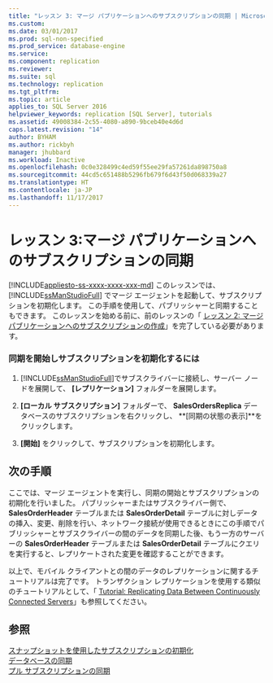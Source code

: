 ```yaml
---
title: "レッスン 3: マージ パブリケーションへのサブスクリプションの同期 | Microsoft Docs"
ms.custom: 
ms.date: 03/01/2017
ms.prod: sql-non-specified
ms.prod_service: database-engine
ms.service: 
ms.component: replication
ms.reviewer: 
ms.suite: sql
ms.technology: replication
ms.tgt_pltfrm: 
ms.topic: article
applies_to: SQL Server 2016
helpviewer_keywords: replication [SQL Server], tutorials
ms.assetid: 49008384-2c55-4080-a890-9bceb40e4d6d
caps.latest.revision: "14"
author: BYHAM
ms.author: rickbyh
manager: jhubbard
ms.workload: Inactive
ms.openlocfilehash: 0c0e328499c4ed59f55ee29fa57261da898750a8
ms.sourcegitcommit: 44cd5c651488b5296fb679f6d43f50d068339a27
ms.translationtype: HT
ms.contentlocale: ja-JP
ms.lasthandoff: 11/17/2017
---
```

# <a name="lesson-3-synchronizing-the-subscription-to-the-merge-publication"></a>レッスン 3:マージ パブリケーションへのサブスクリプションの同期
[!INCLUDE[appliesto-ss-xxxx-xxxx-xxx-md](../../includes/appliesto-ss-xxxx-xxxx-xxx-md.md)] このレッスンでは、[!INCLUDE[ssManStudioFull](../../includes/ssmanstudiofull-md.md)] でマージ エージェントを起動して、サブスクリプションを初期化します。 この手順を使用して、パブリッシャーと同期することもできます。 このレッスンを始める前に、前のレッスンの「 [レッスン 2: マージ パブリケーションへのサブスクリプションの作成](../../relational-databases/replication/lesson-2-creating-a-subscription-to-the-merge-publication.md)」を完了している必要があります。  
  
### <a name="to-start-synchronization-and-initialize-the-subscription"></a>同期を開始しサブスクリプションを初期化するには  
  
1.  [!INCLUDE[ssManStudioFull](../../includes/ssmanstudiofull-md.md)]でサブスクライバーに接続し、サーバー ノードを展開して、 **[レプリケーション]** フォルダーを展開します。  
  
2.  **[ローカル サブスクリプション]** フォルダーで、 **SalesOrdersReplica** データベースのサブスクリプションを右クリックし、 **[同期の状態の表示]**をクリックします。  
  
3.  **[開始]** をクリックして、サブスクリプションを初期化します。  
  
## <a name="next-steps"></a>次の手順  
ここでは、マージ エージェントを実行し、同期の開始とサブスクリプションの初期化を行いました。 パブリッシャーまたはサブスクライバー側で、 **SalesOrderHeader** テーブルまたは **SalesOrderDetail** テーブルに対しデータの挿入、変更、削除を行い、ネットワーク接続が使用できるときにこの手順でパブリッシャーとサブスクライバーの間のデータを同期した後、もう一方のサーバーの **SalesOrderHeader** テーブルまたは **SalesOrderDetail** テーブルにクエリを実行すると、レプリケートされた変更を確認することができます。  
  
以上で、モバイル クライアントとの間のデータのレプリケーションに関するチュートリアルは完了です。 トランザクション レプリケーションを使用する類似のチュートリアルとして、「 [Tutorial: Replicating Data Between Continuously Connected Servers](../../relational-databases/replication/tutorial-replicating-data-between-continuously-connected-servers.md)」も参照してください。  
  
## <a name="see-also"></a>参照  
[スナップショットを使用したサブスクリプションの初期化](../../relational-databases/replication/initialize-a-subscription-with-a-snapshot.md)  
[データベースの同期](../../relational-databases/replication/synchronize-data.md)  
[プル サブスクリプションの同期](../../relational-databases/replication/synchronize-a-pull-subscription.md)  
  
  
  
